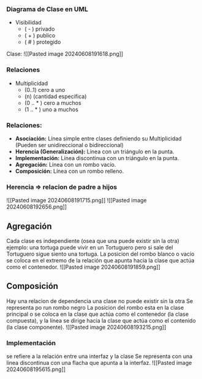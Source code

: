 

### Diagrama de Clase en UML

- Visibilidad
	- (  -  ) privado
	- (  + ) publico
	- ( #  ) protegido 


Clase: 
![[Pasted image 20240608191618.png]]

### Relaciones 

- Multiplicidad 
	- (0..1)  cero a uno
	- (n) (cantidad especifica)
	- (0 .. * ) cero a muchos 
	- (1 .. * ) uno a muchos


### **Relaciones:**
- **Asociación:** Línea simple entre clases definiendo su Multiplicidad (Pueden ser unidireccional o bidireccional) 
- **Herencia (Generalización):** Línea con un triángulo en la punta.
- **Implementación:** Línea discontinua con un triángulo en la punta.
- **Agregación:** Línea con un rombo vacío.
- **Composición:** Línea con un rombo relleno.


### Herencia => relacion de padre a hijos 
![[Pasted image 20240608191715.png]]
![[Pasted image 20240608192656.png]]



## Agregación
Cada clase es independiente (osea que una puede existir sin la otra) ejemplo: una tortuga puede vivir en un Tortuguero pero si sale del Tortuguero sigue siento una tortuga. 
La posicion del rombo blanco o vacío  se coloca en el extremo de la relación que apunta hacia la clase que actúa como el contenedor.
![[Pasted image 20240608191859.png]]


## Composición
Hay una relacion de dependencia una clase no puede existir sin la otra 
Se representa po run rombo negro 
La posicion del rombo esta en la clase principal  o se coloca en la clase que actúa como el contenedor (la clase compuesta), y la línea se dirige hacia la clase que actúa como el contenido (la clase componente).
![[Pasted image 20240608193215.png]]


### Implementación

se refiere a la relación entre una interfaz y la clase
Se representa con una linea discontinua con una flacha que apunta a la interfaz. 
![[Pasted image 20240608195615.png]]

